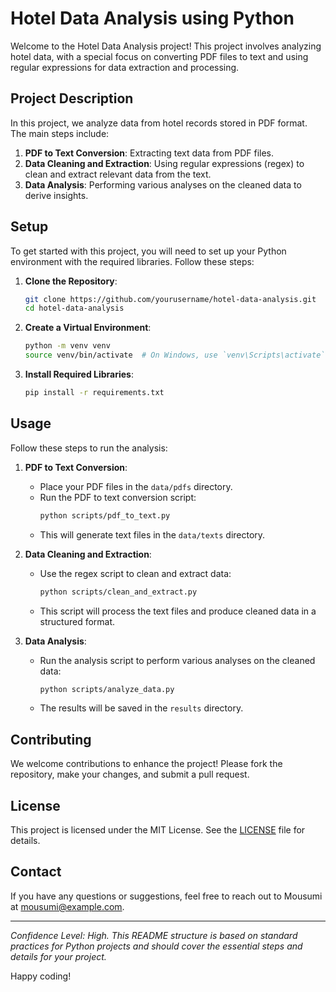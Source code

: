 
# Hotel Data Analysis using Python

Welcome to the Hotel Data Analysis project! This project involves analyzing hotel data, with a special focus on converting PDF files to text and using regular expressions for data extraction and processing.

## Project Description

In this project, we analyze data from hotel records stored in PDF format. The main steps include:

1. **PDF to Text Conversion**: Extracting text data from PDF files.
2. **Data Cleaning and Extraction**: Using regular expressions (regex) to clean and extract relevant data from the text.
3. **Data Analysis**: Performing various analyses on the cleaned data to derive insights.

## Setup

To get started with this project, you will need to set up your Python environment with the required libraries. Follow these steps:

1. **Clone the Repository**:
    ```sh
    git clone https://github.com/yourusername/hotel-data-analysis.git
    cd hotel-data-analysis
    ```

2. **Create a Virtual Environment**:
    ```sh
    python -m venv venv
    source venv/bin/activate  # On Windows, use `venv\Scripts\activate`
    ```

3. **Install Required Libraries**:
    ```sh
    pip install -r requirements.txt
    ```

## Usage

Follow these steps to run the analysis:

1. **PDF to Text Conversion**:
    - Place your PDF files in the `data/pdfs` directory.
    - Run the PDF to text conversion script:
        ```sh
        python scripts/pdf_to_text.py
        ```
    - This will generate text files in the `data/texts` directory.

2. **Data Cleaning and Extraction**:
    - Use the regex script to clean and extract data:
        ```sh
        python scripts/clean_and_extract.py
        ```
    - This script will process the text files and produce cleaned data in a structured format.

3. **Data Analysis**:
    - Run the analysis script to perform various analyses on the cleaned data:
        ```sh
        python scripts/analyze_data.py
        ```
    - The results will be saved in the `results` directory.

## Contributing

We welcome contributions to enhance the project! Please fork the repository, make your changes, and submit a pull request.

## License

This project is licensed under the MIT License. See the [LICENSE](LICENSE) file for details.

## Contact

If you have any questions or suggestions, feel free to reach out to Mousumi at mousumi@example.com.

---

*Confidence Level: High. This README structure is based on standard practices for Python projects and should cover the essential steps and details for your project.*

Happy coding!
